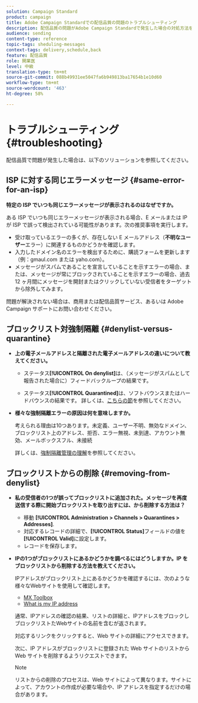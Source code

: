 ```yaml
---
solution: Campaign Standard
product: campaign
title: Adobe Campaign Standardでの配信品質の問題のトラブルシューティング
description: 配信品質の問題がAdobe Campaign Standardで発生した場合の対処方法を説明します。
audience: sending
content-type: reference
topic-tags: sheduling-messages
context-tags: delivery,schedule,back
feature: 配信品質
role: 開業医
level: 中級
translation-type: tm+mt
source-git-commit: 088b49931ee5047fa6b949813ba17654b1e10d60
workflow-type: tm+mt
source-wordcount: '463'
ht-degree: 58%

---
```



# トラブルシューティング{#troubleshooting}

配信品質で問題が発生した場合は、以下のソリューションを参照してください。

## ISP に対する同じエラーメッセージ {#same-error-for-an-isp}

**特定の ISP でいつも同じエラーメッセージが表示されるのはなぜですか。**

ある ISP でいつも同じエラーメッセージが表示される場合、E メールまたは IP が ISP で誤って検出されている可能性があります。次の推奨事項を実行します。
* 受け取っているエラーの多くが、存在しない E メールアドレス（**不明なユーザー**&#x200B;エラー）に関連するものかどうかを確認します。
* 入力したドメイン名のエラーを検出するために、購読フォームを更新します（例：gmaul.com または yaho.com）。
* メッセージがスパムであることを宣言していることを示すエラーの場合、または、メッセージが常にブロックされていることを示すエラーの場合、過去 12 ヶ月間にメッセージを開封またはクリックしていない受信者をターゲットから除外してみます。

問題が解決されない場合は、商用または配信品質サービス、あるいは Adobe Campaign サポートにお問い合わせください。

## ブロックリスト対強制隔離 {#denylist-versus-quarantine}

* **上の電子メールアドレスと隔離された電子メールアドレスの違いについて教えてください。**

   * ステータス&#x200B;**[!UICONTROL On denylist]**&#x200B;は、（メッセージがスパムとして報告された場合に）フィードバックループの結果です。

   * ステータス&#x200B;**[!UICONTROL Quarantined]**&#x200B;は、ソフトバウンスまたはハードバウンスの結果です。
   詳しくは、[こちらの節](../../sending/using/understanding-quarantine-management.md#quarantine-vs-denylist)を参照してください。

* **様々な強制隔離エラーの原因は何を意味しますか。**

   考えられる理由は10つあります。未定義、ユーザー不明、無効なドメイン、ブロックリスト上のアドレス、拒否、エラー無視、未到達、アカウント無効、メールボックスフル、未接続

   詳しくは、[強制隔離管理の理解](../../sending/using/understanding-quarantine-management.md)を参照してください。

## ブロックリストからの削除 {#removing-from-denylist}

* **私の受信者の1つが誤ってブロックリストに追加された。メッセージを再度送信する際に開始ブロックリストを取り出すには、から削除する方法は？**

   * 移動 **[!UICONTROL Administration > Channels > Quarantines > Addresses]**.
   * 対応するレコードの詳細で、**[!UICONTROL Status]**&#x200B;フィールドの値を&#x200B;**[!UICONTROL Valid]**&#x200B;に設定します。
   * レコードを保存します。

* **IPの1つがブロックリストにあるかどうかを調べるにはどうしますか。IP をブロックリストから削除する方法を教えてください。**

   IPアドレスがブロックリスト上にあるかどうかを確認するには、次のような様々なWebサイトを使用して確認します。
   * [MX Toolbox](https://mxtoolbox.com/)
   * [What is my IP address](https://whatismyipaddress.com)

   通常、IPアドレスの確認の結果、リストの詳細と、IPアドレスをブロックしブロックリストたWebサイトの名前を含むが返されます。

   対応するリンクをクリックすると、Web サイトの詳細にアクセスできます。

   次に、IP アドレスがブロックリストに登録された Web サイトのリストから Web サイトを削除するようリクエストできます。

   >[!NOTE]
   >
   >リストからの削除のプロセスは、Web サイトによって異なります。サイトによって、アカウントの作成が必要な場合や、IP アドレスを指定するだけの場合があります。
